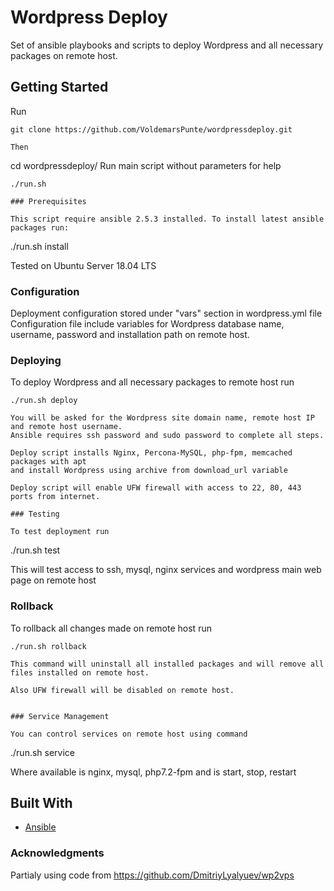 # Wordpress Deploy

Set of ansible playbooks and scripts to deploy Wordpress and all necessary packages
on remote host.

## Getting Started

Run
``` 
git clone https://github.com/VoldemarsPunte/wordpressdeploy.git

Then
``` 
cd wordpressdeploy/
Run main script without parameters for help
```
./run.sh

### Prerequisites

This script require ansible 2.5.3 installed. To install latest ansible packages run:
```
./run.sh install

Tested on Ubuntu Server 18.04 LTS

### Configuration

Deployment configuration stored under "vars" section in wordpress.yml file
Configuration file include variables for Wordpress database name, username, password and installation path on remote host.

### Deploying

To deploy Wordpress and all necessary packages to remote host run
```
./run.sh deploy

You will be asked for the Wordpress site domain name, remote host IP and remote host username.
Ansible requires ssh password and sudo password to complete all steps.

Deploy script installs Nginx, Percona-MySQL, php-fpm, memcached packages with apt 
and install Wordpress using archive from download_url variable

Deploy script will enable UFW firewall with access to 22, 80, 443 ports from internet.  

### Testing

To test deployment run
```
./run.sh test

This will test access to ssh, mysql, nginx services and wordpress main web page on remote host


### Rollback

To rollback all changes made on remote host run
```
./run.sh rollback

This command will uninstall all installed packages and will remove all files installed on remote host.

Also UFW firewall will be disabled on remote host.


### Service Management

You can control services on remote host using command
```
./run.sh service <service name> <service action>

Where available <service name> is nginx, mysql, php7.2-fpm
and <service action> is start, stop, restart



## Built With

* [Ansible](https://www.ansible.com)


### Acknowledgments
Partialy using code from https://github.com/DmitriyLyalyuev/wp2vps


